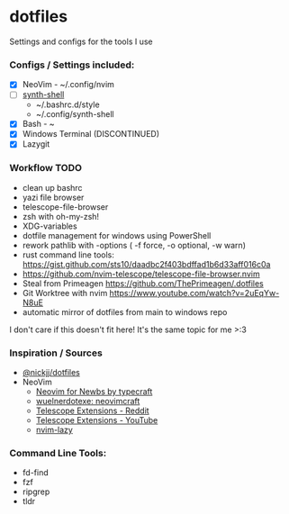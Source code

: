 # dotfiles

Settings and configs for the tools I use

### Configs / Settings included:

- [x] NeoVim - ~/.config/nvim
- [ ] [synth-shell](https://github.com/andresgongora/synth-shell)
  - ~/.bashrc.d/style
  - ~/.config/synth-shell
- [x] Bash - ~
- [x] Windows Terminal (DISCONTINUED)
- [x] Lazygit

### Workflow TODO
- clean up bashrc
- yazi file browser
- telescope-file-browser
- zsh with oh-my-zsh!
- XDG-variables
- dotfile management for windows using PowerShell
- rework pathlib with -options ( -f force, -o optional, -w warn)
- rust command line tools: https://gist.github.com/sts10/daadbc2f403bdffad1b6d33aff016c0a
- https://github.com/nvim-telescope/telescope-file-browser.nvim
- Steal from Primeagen https://github.com/ThePrimeagen/.dotfiles
- Git Worktree with nvim https://www.youtube.com/watch?v=2uEqYw-N8uE
- automatic mirror of dotfiles from main to windows repo

I don't care if this doesn't fit here! It's the same topic for me >:3

### Inspiration / Sources

- [@nickjj/dotfiles](https://github.com/nickjj/dotfiles/)
- NeoVim
  - [Neovim for Newbs by typecraft](https://www.youtube.com/playlist?list=PLsz00TDipIffreIaUNk64KxTIkQaGguqn)
  - [wuelnerdotexe: neovimcraft](https://neovimcraft.com/plugin/wuelnerdotexe/nvim/)
  - [Telescope Extensions - Reddit](https://www.reddit.com/r/neovim/comments/1fwp13l/neovim_telescope_extensions/?tl=de)
  - [Telescope Extensions - YouTube](https://www.youtube.com/watch?v=3RJ05hj23Vg)
  - [nvim-lazy](https://github.com/slydragonn/nvim-lazy)

### Command Line Tools:

- fd-find
- fzf
- ripgrep
- tldr
